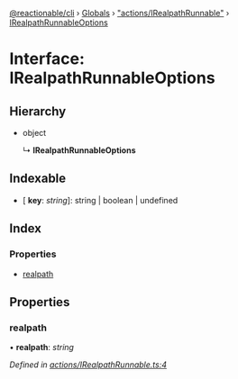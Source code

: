[@reactionable/cli](../README.md) › [Globals](../globals.md) › ["actions/IRealpathRunnable"](../modules/_actions_irealpathrunnable_.md) › [IRealpathRunnableOptions](_actions_irealpathrunnable_.irealpathrunnableoptions.md)

# Interface: IRealpathRunnableOptions

## Hierarchy

* object

  ↳ **IRealpathRunnableOptions**

## Indexable

* \[ **key**: *string*\]: string | boolean | undefined

## Index

### Properties

* [realpath](_actions_irealpathrunnable_.irealpathrunnableoptions.md#realpath)

## Properties

###  realpath

• **realpath**: *string*

*Defined in [actions/IRealpathRunnable.ts:4](https://github.com/neilime/reactionable-cli/blob/86c13e3/src/actions/IRealpathRunnable.ts#L4)*
